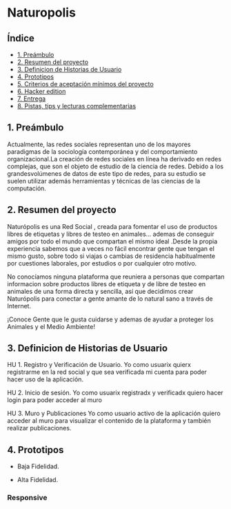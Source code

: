 # Naturopolis

## Índice

* [1. Preámbulo](#1-preámbulo)
* [2. Resumen del proyecto](#2-resumen-del-proyecto)
* [3. Definicion de Historias de Usuario](#3-definicion-de-historias-de-usuario)
* [4. Prototipos](#4-prototipo)
* [5. Criterios de aceptación mínimos del proyecto](#5-criterios-de-aceptación-mínimos-del-proyecto)
* [6. Hacker edition](#6-hacker-edition)
* [7. Entrega](#7-entrega)
* [8. Pistas, tips y lecturas complementarias](#8-pistas-tips-y-lecturas-complementarias)

## 1. Preámbulo

Actualmente, las redes sociales representan uno de los mayores paradigmas de la sociología
contemporánea y del comportamiento organizacional.La creación de redes sociales en línea 
ha derivado en redes complejas, que son el objeto de estudio de la ciencia de redes.
Debido a los grandesvolúmenes de datos de este tipo de redes, para su estudio se suelen 
utilizar además herramientas y técnicas de las ciencias de la computación.


## 2. Resumen del proyecto

Naturópolis es una Red Social , creada para fomentar el uso de productos libres de etiquetas 
y libres de testeo en animales... ademas de conseguir amigos por todo el mundo que compartan
el mismo ideal .Desde la propia experiencia sabemos
que a veces no  fácil encontrar gente que tengan el mismo gusto, sobre todo si viajas o cambias de 
residencia habitualmente por cuestiones laborales, por estudios o por cualquier otro motivo.

No conocíamos ninguna plataforma que reuniera a personas que compartan informacion sobre
productos libres de etiqueta y de libre de testeo en animales de una forma directa y 
sencilla, así que decidimos crear Naturópolis para conectar a gente amante de lo natural sano
a través de Internet.

¡Conoce Gente que le gusta cuidarse y ademas de ayudar a proteger los Animales y el Medio Ambiente!

## 3. Definicion de Historias de Usuario

HU 1. Registro y Verificación de Usuario.
Yo como usuarix quierx registrarme en la red social y que sea verificada mi cuenta para 
poder hacer uso de la aplicación.

HU 2. Inicio de sesión.
Yo como usuarix registradx y verificadx quiero hacer login para poder acceder al muro

HU 3. Muro y Publicaciones
Yo como usuario activo de la aplicación quiero acceder al muro para visualizar el
contenido de la plataforma y también realizar publicaciones.




## 4. Prototipos

* Baja Fidelidad.

* Alta Fidelidad.



###  Responsive




